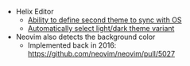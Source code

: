 * Helix Editor
    * [Ability to define second theme to sync with OS](https://github.com/helix-editor/helix/issues/2158)
    * [Automatically select light/dark theme variant](https://github.com/helix-editor/helix/issues/8899)
* Neovim also detects the background color
  * Implemented back in 2016: https://github.com/neovim/neovim/pull/5027
